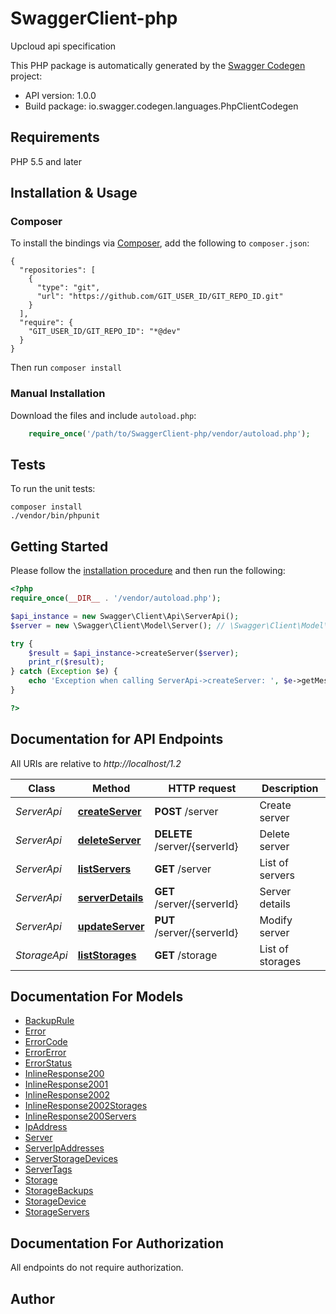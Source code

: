 # SwaggerClient-php
Upcloud api specification

This PHP package is automatically generated by the [Swagger Codegen](https://github.com/swagger-api/swagger-codegen) project:

- API version: 1.0.0
- Build package: io.swagger.codegen.languages.PhpClientCodegen

## Requirements

PHP 5.5 and later

## Installation & Usage
### Composer

To install the bindings via [Composer](http://getcomposer.org/), add the following to `composer.json`:

```
{
  "repositories": [
    {
      "type": "git",
      "url": "https://github.com/GIT_USER_ID/GIT_REPO_ID.git"
    }
  ],
  "require": {
    "GIT_USER_ID/GIT_REPO_ID": "*@dev"
  }
}
```

Then run `composer install`

### Manual Installation

Download the files and include `autoload.php`:

```php
    require_once('/path/to/SwaggerClient-php/vendor/autoload.php');
```

## Tests

To run the unit tests:

```
composer install
./vendor/bin/phpunit
```

## Getting Started

Please follow the [installation procedure](#installation--usage) and then run the following:

```php
<?php
require_once(__DIR__ . '/vendor/autoload.php');

$api_instance = new Swagger\Client\Api\ServerApi();
$server = new \Swagger\Client\Model\Server(); // \Swagger\Client\Model\Server | 

try {
    $result = $api_instance->createServer($server);
    print_r($result);
} catch (Exception $e) {
    echo 'Exception when calling ServerApi->createServer: ', $e->getMessage(), PHP_EOL;
}

?>
```

## Documentation for API Endpoints

All URIs are relative to *http://localhost/1.2*

Class | Method | HTTP request | Description
------------ | ------------- | ------------- | -------------
*ServerApi* | [**createServer**](docs/Api/ServerApi.md#createserver) | **POST** /server | Create server
*ServerApi* | [**deleteServer**](docs/Api/ServerApi.md#deleteserver) | **DELETE** /server/{serverId} | Delete server
*ServerApi* | [**listServers**](docs/Api/ServerApi.md#listservers) | **GET** /server | List of servers
*ServerApi* | [**serverDetails**](docs/Api/ServerApi.md#serverdetails) | **GET** /server/{serverId} | Server details
*ServerApi* | [**updateServer**](docs/Api/ServerApi.md#updateserver) | **PUT** /server/{serverId} | Modify server
*StorageApi* | [**listStorages**](docs/Api/StorageApi.md#liststorages) | **GET** /storage | List of storages


## Documentation For Models

 - [BackupRule](docs/Model/BackupRule.md)
 - [Error](docs/Model/Error.md)
 - [ErrorCode](docs/Model/ErrorCode.md)
 - [ErrorError](docs/Model/ErrorError.md)
 - [ErrorStatus](docs/Model/ErrorStatus.md)
 - [InlineResponse200](docs/Model/InlineResponse200.md)
 - [InlineResponse2001](docs/Model/InlineResponse2001.md)
 - [InlineResponse2002](docs/Model/InlineResponse2002.md)
 - [InlineResponse2002Storages](docs/Model/InlineResponse2002Storages.md)
 - [InlineResponse200Servers](docs/Model/InlineResponse200Servers.md)
 - [IpAddress](docs/Model/IpAddress.md)
 - [Server](docs/Model/Server.md)
 - [ServerIpAddresses](docs/Model/ServerIpAddresses.md)
 - [ServerStorageDevices](docs/Model/ServerStorageDevices.md)
 - [ServerTags](docs/Model/ServerTags.md)
 - [Storage](docs/Model/Storage.md)
 - [StorageBackups](docs/Model/StorageBackups.md)
 - [StorageDevice](docs/Model/StorageDevice.md)
 - [StorageServers](docs/Model/StorageServers.md)


## Documentation For Authorization

 All endpoints do not require authorization.


## Author




